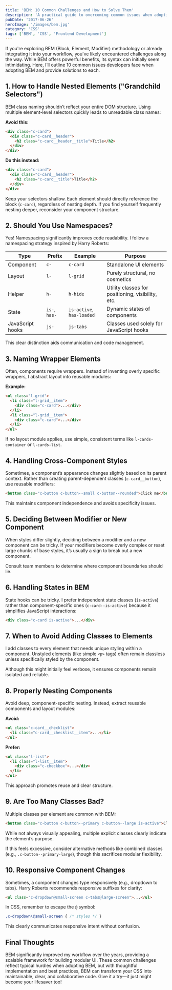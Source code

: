 ```yaml
---
title: 'BEM: 10 Common Challenges and How to Solve Them'
description: 'A practical guide to overcoming common issues when adopting the BEM CSS methodology in your projects, ensuring scalable and maintainable CSS.'
pubDate: '2017-06-26'
heroImage: '/images/bem.jpg'
category: 'CSS'
tags: ['BEM', 'CSS', 'Frontend Development']
---
```


If you're exploring BEM (Block, Element, Modifier) methodology or already integrating it into your workflow, you've likely encountered challenges along the way. While BEM offers powerful benefits, its syntax can initially seem intimidating. Here, I’ll outline 10 common issues developers face when adopting BEM and provide solutions to each.

## 1. How to Handle Nested Elements ("Grandchild Selectors")

BEM class naming shouldn’t reflect your entire DOM structure. Using multiple element-level selectors quickly leads to unreadable class names:

**Avoid this:**
```html
<div class="c-card">
  <div class="c-card__header">
    <h2 class="c-card__header__title">Title</h2>
  </div>
</div>
```

**Do this instead:**
```html
<div class="c-card">
  <div class="c-card__header">
    <h2 class="c-card__title">Title</h2>
  </div>
</div>
```

Keep your selectors shallow. Each element should directly reference the block (`c-card`), regardless of nesting depth. If you find yourself frequently nesting deeper, reconsider your component structure.

## 2. Should You Use Namespaces?

Yes! Namespacing significantly improves code readability. I follow a namespacing strategy inspired by Harry Roberts:

| Type             | Prefix  | Example               | Purpose                                              |
| ---------------- | ------- | --------------------- | ---------------------------------------------------- |
| Component        | `c-`    | `c-card`              | Standalone UI elements                               |
| Layout           | `l-`    | `l-grid`              | Purely structural, no cosmetics                      |
| Helper           | `h-`    | `h-hide`              | Utility classes for positioning, visibility, etc.    |
| State            | `is-`, `has-` | `is-active`, `has-loaded` | Dynamic states of components                 |
| JavaScript hooks | `js-`   | `js-tabs`             | Classes used solely for JavaScript hooks             |

This clear distinction aids communication and code management.

## 3. Naming Wrapper Elements

Often, components require wrappers. Instead of inventing overly specific wrappers, I abstract layout into reusable modules:

**Example:**
```html
<ul class="l-grid">
  <li class="l-grid__item">
    <div class="c-card">...</div>
  </li>
  <li class="l-grid__item">
    <div class="c-card">...</div>
  </li>
</ul>
```

If no layout module applies, use simple, consistent terms like `l-cards-container` or `l-cards-list`.

## 4. Handling Cross-Component Styles

Sometimes, a component’s appearance changes slightly based on its parent context. Rather than creating parent-dependent classes (`c-card__button`), use reusable modifiers:

```html
<button class="c-button c-button--small c-button--rounded">Click me</button>
```

This maintains component independence and avoids specificity issues.

## 5. Deciding Between Modifier or New Component

When styles differ slightly, deciding between a modifier and a new component can be tricky. If your modifiers become overly complex or reset large chunks of base styles, it’s usually a sign to break out a new component.

Consult team members to determine where component boundaries should lie.

## 6. Handling States in BEM

State hooks can be tricky. I prefer independent state classes (`is-active`) rather than component-specific ones (`c-card--is-active`) because it simplifies JavaScript interactions:

```html
<div class="c-card is-active">...</div>
```

## 7. When to Avoid Adding Classes to Elements

I add classes to every element that needs unique styling within a component. Unstyled elements (like simple `<p>` tags) often remain classless unless specifically styled by the component.

Although this might initially feel verbose, it ensures components remain isolated and reliable.

## 8. Properly Nesting Components

Avoid deep, component-specific nesting. Instead, extract reusable components and layout modules:

**Avoid:**
```html
<ul class="c-card__checklist">
  <li class="c-card__checklist__item">...</li>
</ul>
```

**Prefer:**
```html
<ul class="l-list">
  <li class="l-list__item">
    <div class="c-checkbox">...</div>
  </li>
</ul>
```

This approach promotes reuse and clear structure.

## 9. Are Too Many Classes Bad?

Multiple classes per element are common with BEM:

```html
<button class="c-button c-button--primary c-button--large is-active">Click me</button>
```

While not always visually appealing, multiple explicit classes clearly indicate the element’s purpose.

If this feels excessive, consider alternative methods like combined classes (e.g., `.c-button--primary-large`), though this sacrifices modular flexibility.

## 10. Responsive Component Changes

Sometimes, a component changes type responsively (e.g., dropdown to tabs). Harry Roberts recommends responsive suffixes for clarity:

```html
<ul class="c-dropdown@small-screen c-tabs@large-screen">...</ul>
```

In CSS, remember to escape the `@` symbol:

```css
.c-dropdown\@small-screen { /* styles */ }
```

This clearly communicates responsive intent without confusion.

## Final Thoughts

BEM significantly improved my workflow over the years, providing a scalable framework for building modular UI. These common challenges reflect typical hurdles when adopting BEM, but with thoughtful implementation and best practices, BEM can transform your CSS into maintainable, clear, and collaborative code. Give it a try—it just might become your lifesaver too!
